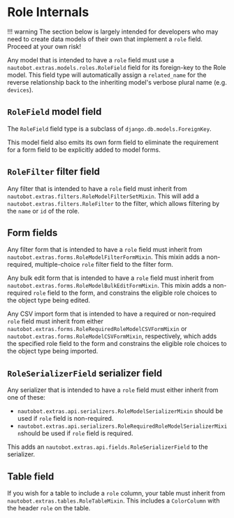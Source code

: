 # Role Internals

!!! warning
    The section below is largely intended for developers who may need to create
    data models of their own that implement a `role` field. Proceed at your
    own risk!

Any model that is intended to have a `role` field must use a `nautobot.extras.models.roles.RoleField` field for its foreign-key to the Role model. This field type will automatically assign a `related_name` for the reverse relationship back to the inheriting model's verbose plural name (e.g. `devices`).

## `RoleField` model field

The `RoleField` field type is a subclass of `django.db.models.ForeignKey`.

This model field also emits its own form field to eliminate the requirement for a form field to be explicitly added to model forms.

## `RoleFilter` filter field

Any filter that is intended to have a `role` field must inherit from `nautobot.extras.filters.RoleModelFilterSetMixin`. This will add a `nautobot.extras.filters.RoleFilter` to the filter, which allows filtering by the `name` or `id` of the role.

## Form fields

Any filter form that is intended to have a `role` field must inherit from `nautobot.extras.forms.RoleModelFilterFormMixin`. This mixin adds a non-required, multiple-choice `role` filter field to the filter form.

Any bulk edit form that is intended to have a `role` field must inherit from `nautobot.extras.forms.RoleModelBulkEditFormMixin`. This mixin adds a non-required `role` field to the form, and constrains the eligible role choices to the object type being edited.

Any CSV import form that is intended to have a required or non-required `role` field must inherit from either `nautobot.extras.forms.RoleRequiredRoleModelCSVFormMixin` or `nautobot.extras.forms.RoleModelCSVFormMixin`, respectively, which adds the specified role field to the form and constrains the eligible role choices to the object type being imported.

## `RoleSerializerField` serializer field

Any serializer that is intended to have a `role` field must either inherit from one of these:

- `nautobot.extras.api.serializers.RoleModelSerializerMixin` should be used if `role` field is non-required.
- `nautobot.extras.api.serializers.RoleRequiredRoleModelSerializerMixin`should be used if `role` field is required.

This adds an `nautobot.extras.api.fields.RoleSerializerField` to the serializer.

## Table field

If you wish for a table to include a `role` column, your table must inherit from `nautobot.extras.tables.RoleTableMixin`. This includes a `ColorColumn` with the header `role` on the table.
